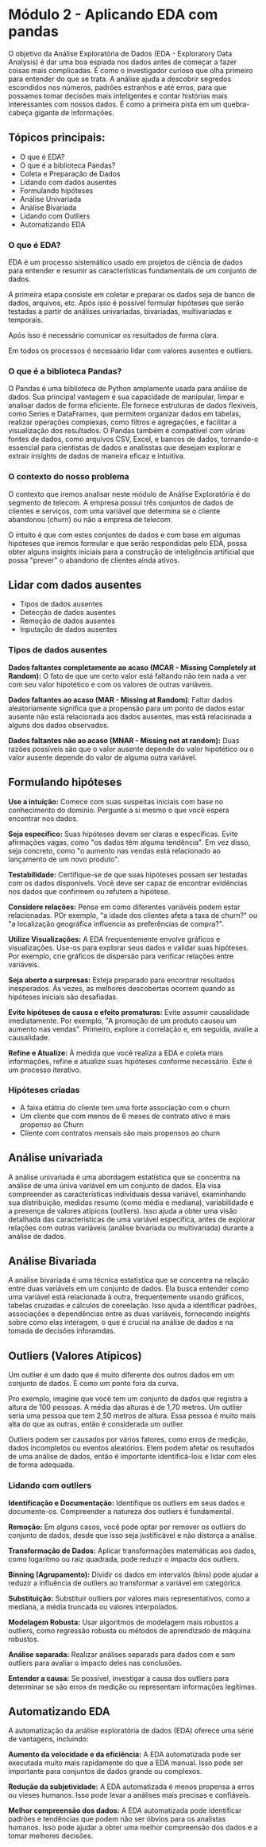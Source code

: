 # Módulo 2 - Aplicando EDA com pandas

O objetivo da Análise Exploratória de Dados (EDA - Exploratory Data Analysis) é dar uma boa espiada nos dados antes de começar a fazer coisas mais complicadas. É como o investigador curioso que olha primeiro para entender do que se trata. A análise ajuda a descobrir segredos escondidos nos números, padrões estranhos e até erros, para que possamos tomar decisões mais inteligentes e contar histórias mais interessantes com nossos dados. É como a primeira pista em um quebra-cabeça gigante de informações.

## Tópicos principais:

- O que é EDA?
- O que é a biblioteca Pandas?
- Coleta e Preparação de Dados
- Lidando com dados ausentes
- Formulando hipóteses 
- Análise Univariada
- Análise Bivariada
- Lidando com Outliers
- Automatizando EDA

### O que é EDA?

EDA é um processo sistemático usado em projetos de ciência de dados para entender e resumir as características fundamentais de um conjunto de dados.

A primeira etapa consiste em coletar e preparar os dados seja de banco de dados, arquivos, etc. Após isso é possível formular hipóteses que serão testadas a partir de análises univariadas, bivariadas, multivariadas e temporais.

Após isso é necessário comunicar os resultados de forma clara.

Em todos os processos é necessário lidar com valores ausentes e outliers.

### O que é a biblioteca Pandas?

O Pandas é uma biblioteca de Python amplamente usada para análise de dados. Sua principal vantagem é sua capacidade de manipular, limpar e analisar dados de forma eficiente. Ele fornece estruturas de dados flexíveis, como Series e DataFrames, que permitem organizar dados em tabelas, realizar operações complexas, como filtros e agregações, e facilitar a visualização dos resultados. O Pandas também é compatível com várias fontes de dados, como arquivos CSV, Excel, e bancos de dados, tornando-o essencial para cientistas de dados e analisstas que desejam explorar e extrair insights de dados de maneira eficaz e intuitiva.

### O contexto do nosso problema

O contexto que iremos analisar neste módulo de Análise Exploratória é do segmento de telecom. A empresa possui três conjuntos de dados de clientes e serviços, com uma variável que determina se o cliente abandonou (churn) ou não a empresa de telecom.

O intuito é que com estes conjuntos de dados e com base em algumas hipóteses que iremos formular e que serão respondidas pelo EDA, possa obter alguns insights iniciais para a construção de inteligência artificial que possa "prever" o abandono de clientes ainda ativos.

## Lidar com dados ausentes

- Tipos de dados ausentes
- Detecção de dados ausentes
- Remoção de dados ausentes
- Inputação de dados ausentes

### Tipos de dados ausentes

**Dados faltantes completamente ao acaso (MCAR - Missing Completely at Random):** O fato de que um certo valor está faltando não tem nada a ver com seu valor hipotético e com os valores de outras variáveis.

**Dados faltantes ao acaso (MAR - Missing at Random)**: Faltar dados aleatoriamente significa que a propensão para um ponto de dados estar ausente não está relacionada aos dados ausentes, mas está relacionada a alguns dos dados observados.

**Dados faltantes não ao acaso (MNAR - Missing not at random):** Duas razões possíveis são que o valor ausente depende do valor hipotético ou o valor ausente depende do valor de alguma outra variável.

## Formulando hipóteses

**Use a intuição:** Comece com suas suspeitas iniciais com base no conhecimento do domínio. Pergunte a si mesmo o que você espera encontrar nos dados.

**Seja específico:** Suas hipóteses devem ser claras e específicas. Evite afirmações vagas, como "os dados têm alguma tendência". Em vez disso, seja concreto, como "o aumento nas vendas está relacionado ao lançamento de um novo produto".

**Testabilidade:** Certifique-se de que suas hipóteses possam ser testadas com os dados disponívels. Você deve ser capaz de encontrar evidências nos dados que confirmem ou refutem a hipótese.

**Considere relações:** Pense em como diferentes variáveis podem estar relacionadas. POr exemplo, "a idade dos clientes afeta a taxa de churn?" ou "a localização geográfica influencia as preferências de compra?".

**Utilize Visualizações:** A EDA frequentemente envolve gráficos e visualizações. Use-os para explorar seus dados e validar suas hipóteses. Por exemplo, crie gráficos de dispersão para verificar relações entre variáveis.

**Seja aberto a surpresas:** Esteja preparado para encontrar resultados inesperados. Ás vezes, as melhores descobertas ocorrem quando as hipóteses iniciais são desafiadas.

**Evite hipóteses de causa e efeito prematuras:** Evite assumir causalidade imediatamente. Por exemplo, "A promoção de um produto causou um aumento nas vendas". Primeiro, explore a correlação e, em seguida, avalie a causalidade.

**Refine e Atualize:** À medida que você realiza a EDA e coleta mais informações, refine e atualize suas hipóteses conforme necessário. Este é um processo iterativo.

### Hipóteses criadas

- A faixa etátria do cliente tem uma forte associação com o churn
- Um cliente que com menos de 6 meses de contrato ativo é mais propenso ao Churn
- Cliente com contratos mensais são mais propensos ao churn


## Análise univariada

A análise univariada é uma abordagem estatística que se concentra na análise de uma úniva variável em um conjunto de dados. Ela visa compreender as características individuais dessa variável, examinhando sua distribuição, medidas resumo (como média e mediana), variabilidade e a presença de valores atípicos (outliers). Isso ajuda a obter uma visão detalhada das características de uma variável específica, antes de explorar relações com outras variáveis (análise bivariada ou multivariada) durante a análise de dados.

## Análise Bivariada

A análise bivariada é uma técnica estatística que se concentra na relação entre duas variáveis em um conjunto de dados. Ela busca entender como uma variável está relacionada à outra, frequentemente usando gráficos, tabelas cruzadas e cálculos de coreelação. Isso ajuda a identificar padrões, associações e dependências entre as duas variáveis, fornecendo insights sobre como elas interagem, o que é crucial na análise de dados e na tomada de decisões inforamdas.

## Outliers (Valores Atípicos)

Um outlier é um dado que é muito diferente dos outros dados em um conjunto de dados. É como um ponto fora da curva.

Pro exemplo, imagine que você tem um conjunto de dados que registra a altura de 100 pessoas. A média das alturas é de 1,70 metros. Um outlier seria uma pessoa que tem 2,50 metros de altura. Essa pessoa é muito mais alta do que as outras, então é considerada um outlier.

Outliers podem ser causados por vários fatores, como erros de medição, dados incompletos ou eventos aleatórios. Elem podem afetar os resultados de uma análise de dados, então é importante identificá-lois e lidar com eles de forma adequada.

### Lidando com outliers

**Identificação e Documentação:** Identifique os outliers em seus dados e documente-os. Compreender a natureza dos outliers é fundamental.

**Remoção:** Em alguns casos, você pode optar por remover os outliers do conjunto de dados, desde que isso seja justificável e não distorça a análise.

**Transformação de Dados:** Aplicar transformações matemáticas aos dados, como logaritmo ou raiz quadrada, pode reduzir o impacto dos outliers.

**Binning (Agrupamento):** Dividir os dados em intervalos (bins) pode ajudar a reduzir a influência de outliers ao transformar a variável em categórica.

**Substituição:** Substituir outliers por valores mais representativos, como a mediana, a média truncada ou valores interpolados.

**Modelagem Robusta:** Usar algoritmos de modelagem mais robustos a outliers, como regressão robusta ou métodos de aprendizado de máquina robustos.

**Análise separada:** Realizar análises separads para dados com e sem outliers para avaliar o impacto deles nas conclusões.

**Entender a causa:** Se possível, investigar a causa dos outliers para determinar se são erros de medição ou representam informações legítimas.

## Automatizando EDA

A automatização da análise exploratória de dados (EDA) oferece uma série de vantagens, incluindo:

**Aumento da velocidade e da eficiência:** A EDA automatizada pode ser executada muito mais rapidamente do que a EDA manual. Isso pode ser importante para conjuntos de dados grande ou complexos.

**Redução da subjetividade:** A EDA automatizada é menos propensa a erros ou vieses humanos. Isso pode levar a análises mais precisas e confiáveis.

**Melhor compreensão dos dados:** A EDA automatizada pode identificar padrões e tendências que podem não ser óbvios para os analistas humanos. Isso pode ajudar a obter uma melhor compreensão dos dados e a tomar melhores decisões.

